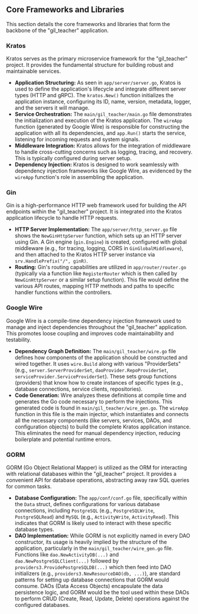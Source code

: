 ## Core Frameworks and Libraries

This section details the core frameworks and libraries that form the backbone of the "gil_teacher" application.

### Kratos

Kratos serves as the primary microservice framework for the "gil_teacher" project. It provides the fundamental structure for building robust and maintainable services.

*   **Application Structuring:** As seen in `app/server/server.go`, Kratos is used to define the application's lifecycle and integrate different server types (HTTP and gRPC). The `kratos.New()` function initializes the application instance, configuring its ID, name, version, metadata, logger, and the servers it will manage.
*   **Service Orchestration:** The `main/gil_teacher/main.go` file demonstrates the initialization and execution of the Kratos application. The `wireApp` function (generated by Google Wire) is responsible for constructing the application with all its dependencies, and `app.Run()` starts the service, listening for incoming requests and system signals.
*   **Middleware Integration:** Kratos allows for the integration of middleware to handle cross-cutting concerns such as logging, tracing, and recovery. This is typically configured during server setup.
*   **Dependency Injection:** Kratos is designed to work seamlessly with dependency injection frameworks like Google Wire, as evidenced by the `wireApp` function's role in assembling the application.

### Gin

Gin is a high-performance HTTP web framework used for building the API endpoints within the "gil_teacher" project. It is integrated into the Kratos application lifecycle to handle HTTP requests.

*   **HTTP Server Implementation:** The `app/server/http_server.go` file shows the `NewGinHttpServer` function, which sets up an HTTP server using Gin. A Gin engine (`gin.Engine`) is created, configured with global middleware (e.g., for tracing, logging, CORS in `GinGlobalMiddleware`), and then attached to the Kratos HTTP server instance via `srv.HandlePrefix("/", ginR)`.
*   **Routing:** Gin's routing capabilities are utilized in `app/router/router.go` (typically via a function like `RegisterRouter` which is then called by `NewGinHttpServer` or a similar setup function). This file would define the various API routes, mapping HTTP methods and paths to specific handler functions within the controllers.

### Google Wire

Google Wire is a compile-time dependency injection framework used to manage and inject dependencies throughout the "gil_teacher" application. This promotes loose coupling and improves code maintainability and testability.

*   **Dependency Graph Definition:** The `main/gil_teacher/wire.go` file defines how components of the application should be constructed and wired together. It uses `wire.Build` along with various "ProviderSets" (e.g., `server.ServerProviderSet`, `daoProvider.RepoProviderSet`, `serviceProvider.ServiceProviderSet`). These sets group functions (providers) that know how to create instances of specific types (e.g., database connections, service clients, repositories).
*   **Code Generation:** Wire analyzes these definitions at compile time and generates the Go code necessary to perform the injections. This generated code is found in `main/gil_teacher/wire_gen.go`. The `wireApp` function in this file is the main injector, which instantiates and connects all the necessary components (like servers, services, DAOs, and configuration objects) to build the complete Kratos application instance. This eliminates the need for manual dependency injection, reducing boilerplate and potential runtime errors.

### GORM

GORM (Go Object Relational Mapper) is utilized as the ORM for interacting with relational databases within the "gil_teacher" project. It provides a convenient API for database operations, abstracting away raw SQL queries for common tasks.

*   **Database Configuration:** The `app/conf/conf.go` file, specifically within the `Data` struct, defines configurations for various database connections, including `PostgreSQL` (e.g., `PostgreSQLWrite`, `PostgreSQLRead`) and `MySQL` (e.g., `ActivityWrite`, `ActivityRead`). This indicates that GORM is likely used to interact with these specific database types.
*   **DAO Implementation:** While GORM is not explicitly named in every DAO constructor, its usage is heavily implied by the structure of the application, particularly in the `main/gil_teacher/wire_gen.go` file. Functions like `dao.NewActivityDB(...)` and `dao.NewPostgreSQLClient(...)` followed by `providers3.ProvidePostgreSQLDB(...)` which then feed into DAO initializers (e.g., `providers3.NewResourceDAO(db, ...)`), are standard patterns for setting up database connections that GORM would consume. DAOs (Data Access Objects) encapsulate the data persistence logic, and GORM would be the tool used within these DAOs to perform CRUD (Create, Read, Update, Delete) operations against the configured databases.
